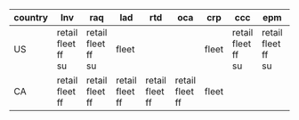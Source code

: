|country|lnv|raq|lad|rtd|oca|crp|ccc|epm|tia|
|-|-|-|-|-|-|-|-|-|-|
| US      | retail<br>fleet<br>ff<br>su | retail<br>fleet<br>ff<br>su | fleet                 |                       |                       | fleet | retail<br>fleet<br>ff<br>su | retail<br>fleet<br>ff<br>su | retail<br>fleet<br>ff<br>su |
| CA      | retail<br>fleet<br>ff       | retail<br>fleet<br>ff       | retail<br>fleet<br>ff | retail<br>fleet<br>ff | retail<br>fleet<br>ff | fleet |                             |                             |                             |

